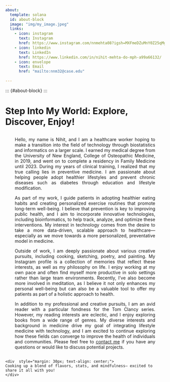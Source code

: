 ```yaml
---
about:
  template: solana
  id: about-block
  image: "img/my_image.jpeg"
  links:
    - icon: instagram
      text: Instagram
      href: https://www.instagram.com/nnmehta08?igsh=MXFmeDZuMnY0Z25qMg%3D%3D&utm_source=qr
    - icon: linkedin
      text: LinkedIn
      href: https://www.linkedin.com/in/nihit-mehta-do-mph-a99a66132/
    - icon: envelope
      text: Email
      href: "mailto:nnm32@case.edu"  
      
---
```



::: {#about-block}
:::

# Step Into My World: Explore, Discover, Enjoy!
<div  style="margin: 30px; text-align: justify;">
Hello, my name is Nihit, and I am a healthcare worker hoping to make a transition into the field of technology through biostatistics and informatics on a larger scale. I earned my medical degree from the University of New England, College of Osteopathic Medicine, in 2019, and went on to complete a residency in Family Medicine until 2023. During my years of clinical training, I realized that my true calling lies in preventive medicine. I am passionate about helping people adopt healthier lifestyles and prevent chronic diseases such as diabetes through education and lifestyle modification.

As part of my work, I guide patients in adopting healthier eating habits and creating personalized exercise routines that promote long-term well-being. I believe that prevention is key to improving public health, and I aim to incorporate innovative technologies, including bioinformatics, to help track, analyze, and optimize these interventions. My interest in technology comes from the desire to take a more data-driven, scalable approach to healthcare—especially as we move towards a more personalized, preventative model in medicine.

Outside of work, I am deeply passionate about various creative pursuits, including cooking, sketching, poetry, and painting. My Instagram profile is a collection of memories that reflect these interests, as well as my philosophy on life. I enjoy working at my own pace and often find myself more productive in solo settings rather than large team environments. Recently, I’ve also become more involved in meditation, as I believe it not only enhances my personal well-being but can also be a valuable tool to offer my patients as part of a holistic approach to health.

In addition to my professional and creative pursuits, I am an avid reader with a particular fondness for the Tom Clancy series. However, my reading interests are eclectic, and I enjoy exploring books from a wide range of genres. My diverse interests and background in medicine drive my goal of integrating lifestyle medicine with technology, and I am excited to continue exploring how these fields can converge to improve the health of individuals and communities. Please feel free to [contact me](mailto:nnm32@case.edu) if you have any questions or would like to discuss potential projects. 

</div>

```{=html}
<div  style="margin: 30px; text-align: center;">
Cooking up a blend of flavors, stats, and mindfulness— excited to share it all with you!
</div>
```

